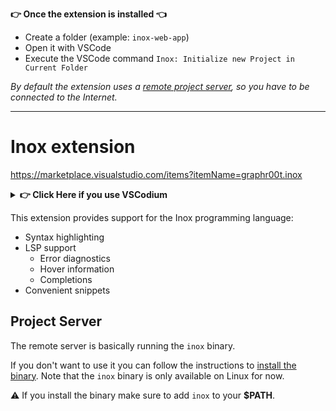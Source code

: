 **👉 Once the extension is installed 👈** 

- Create a folder (example: `inox-web-app`)
- Open it with VSCode
- Execute the VSCode command `Inox: Initialize new Project in Current Folder`

*By default the extension uses a [remote project server](#project-server), so you have to be connected to the Internet.*

----------------------------

# Inox extension

https://marketplace.visualstudio.com/items?itemName=graphr00t.inox

<details>

**<summary>👉 Click Here if you use VSCodium</summary>**

You should be able to install the extension by downloading the VSIX for the extension by clicking on `Download Extension`:\
![image](https://user-images.githubusercontent.com/113632189/235324122-3f75a2bd-1238-4c53-9192-bcc530ab68c1.png)

You can then install the VSIX extension in VSCodium by going on the **Extensions** tab and clicking here:\
![image](https://user-images.githubusercontent.com/113632189/235324154-631e215c-1130-4da1-ae2a-a19806cd28c8.png)

</details>


This extension provides support for the Inox programming language:
- Syntax highlighting
- LSP support
    - Error diagnostics
    - Hover information
    - Completions
- Convenient snippets

## Project Server

The remote server is basically running the `inox` binary.

If you don't want to use it you can follow the instructions to [install the binary](https://github.com/inoxlang/inox#installation).
Note that the `inox` binary is only available on Linux for now.

⚠️ If you install the binary make sure to add `inox` to your **$PATH**.


